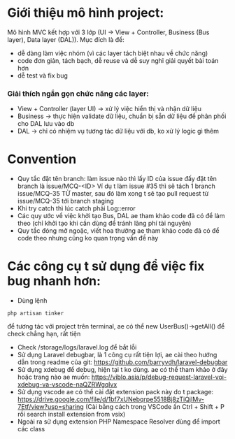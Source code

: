 # Giới thiệu mô hình project:
Mô hình MVC kết hợp với 3 lớp (UI -> View + Controller, Business (Bus layer), Data layer (DAL)).
Mục đích là để:
+ dễ dàng làm việc nhóm (vì các layer tách biệt nhau về chức năng)
+ code đơn giản, tách bạch, dễ reuse và dễ suy nghĩ giải quyết bài toán hơn
+ dễ test và fix bug
  
### Giải thích ngắn gọn chức năng các layer:
- View + Controller (layer UI) -> xử lý việc hiển thị và nhận dữ liệu
- Business -> thực hiện validate dữ liệu, chuẩn bị sẵn dữ liệu để phân phối cho DAL lưu vào db
- DAL -> chỉ có nhiệm vụ tương tác dữ liệu với db, ko xử lý logic gì thêm

# Convention
- Quy tắc đặt tên branch: làm issue nào thì lấy ID của issue đấy đặt tên branch là issue/MCQ-&lt;ID&gt;
  Ví dụ t làm issue #35 thì sẽ tách 1 branch issue/MCQ-35 TỪ master, sau đó làm xong t sẽ tạo pull request từ issue/MCQ-35 tới branch staging 
- Khi try catch thì lúc catch phải Log::error
- Các quy ước về việc khởi tạo Bus, DAL ae tham khảo code đã có để làm theo (chỉ khởi tạo khi cần dùng để tránh lãng phí tài nguyên)
- Quy tắc đóng mở ngoặc, viết hoa thường ae tham khảo code đã có để code theo nhưng cũng ko quan trọng vấn đề này

# Các công cụ t sử dụng để việc fix bug nhanh hơn:
- Dùng lệnh
```
php artisan tinker
```
để tương tác với project trên terminal, ae có thể new UserBus()->getAll() để check chẳng hạn, rất tiện
- Check /storage/logs/laravel.log để bắt lỗi
- Sử dụng Laravel debugbar, là 1 công cụ rất tiện lợi, ae cài theo hướng dẫn trong readme của git: https://github.com/barryvdh/laravel-debugbar
- Sử dụng xdebug để debug, hiện tại t ko dùng. ae có thể tham khảo ở đây hoặc trang nào ae muốn: https://viblo.asia/p/debug-request-laravel-voi-xdebug-va-vscode-naQZRWgqlvx
- Sử dụng vscode ae có thể cài đặt extension pack này do t package: https://drive.google.com/file/d/1bf7xUNebqrpe5518Bj8zTiQjIMv-7Etf/view?usp=sharing
(Cài bằng cách trong VSCode ấn Ctrl + Shift + P rồi search install extension from vsix)
- Ngoài ra sử dụng extension PHP Namespace Resolver
dùng để import các class
